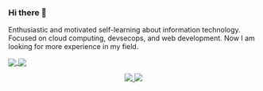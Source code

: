 ### Hi there 👋

Enthusiastic and motivated self-learning about information technology. Focused on cloud computing, devsecops, and web development. Now I am looking for more experience in my field. 


<a href="https://github.com/radendi" align="center">
  <img align="center" src="https://github-readme-stats.vercel.app/api?username=radendi&count_private=true&show_icons=true&theme=chartreuse-dark" />
</a>
<a href="https://github.com/radendi" align="center">
  <img align="center" src="https://github-readme-stats.vercel.app/api/top-langs/?username=radendi&layout=compact&theme=chartreuse-dark&langs_count=8" />
</a>

<p align="center">
  <a href="https://www.linkedin.com/in/damasukma/">
    <img src="https://img.shields.io/badge/-damasukma%20trihanandi-blue?style=for-the-badge&logo=Linkedin&logoColor=00AEFF&labelColor=black&color=black">
  </a>
  <a href="mailto:damasukmath@gmail.com">
    <img src="https://img.shields.io/badge/damasukmath@gmail.com-0078D4?style=for-the-badge&logo=Microsoft-Outlook&logoColor=00AEFF&labelColor=black&color=black">
  </a>
</p>
